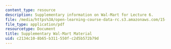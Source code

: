 ```yaml
---
content_type: resource
description: Supplementary information on Wal-Mart for Lecture 6.
file: /media/https%3A/open-learning-course-data-rc.s3.amazonaws.com/15-992-s-lab-laboratory-for-sustainable-business-spring-2008/c2134c108b65b311550fc2d5b572b79d_class_6.pdf
file_type: application/pdf
resourcetype: Document
title: Supplementary Wal-Mart Material
uid: c2134c10-8b65-b311-550f-c2d5b572b79d
---
```

